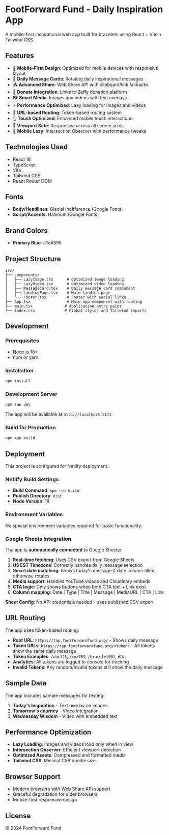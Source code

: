 # FootForward Fund - Daily Inspiration App

A mobile-first inspirational web app built for bracelets using React + Vite + Tailwind CSS.

## Features

- 📱 **Mobile-First Design**: Optimized for mobile devices with responsive layout
- 🌅 **Daily Message Cards**: Rotating daily inspirational messages
- 📤 **Advanced Share**: Web Share API with clipboard/link fallbacks
- 💝 **Donate Integration**: Links to Zeffy donation platform
- 🖼️ **Smart Media**: Images and videos with text overlays
- ⚡ **Performance Optimized**: Lazy loading for images and videos
- 🔗 **URL-based Routing**: Token-based routing system
- 👆 **Touch Optimized**: Enhanced mobile touch interactions
- 📐 **Viewport Safe**: Responsive across all screen sizes
- 🚀 **Mobile Lazy**: Intersection Observer with performance tweaks

## Technologies Used

- React 18
- TypeScript
- Vite
- Tailwind CSS
- React Router DOM

## Fonts

- **Body/Headlines**: Glacial Indifference (Google Fonts)
- **Script/Accents**: Halimum (Google Fonts)

## Brand Colors

- **Primary Blue**: #1e4395

## Project Structure

```
src/
├── components/
│   ├── LazyImage.tsx      # Optimized image loading
│   ├── LazyVideo.tsx      # Optimized video loading
│   ├── MessageCard.tsx    # Daily message card component
│   ├── LandingPage.tsx    # Main landing page
│   └── Footer.tsx         # Footer with social links
├── App.tsx                # Main app component with routing
├── main.tsx              # Application entry point
└── index.css             # Global styles and Tailwind imports
```

## Development

### Prerequisites

- Node.js 18+
- npm or yarn

### Installation

```bash
npm install
```

### Development Server

```bash
npm run dev
```

The app will be available at `http://localhost:5173`

### Build for Production

```bash
npm run build
```

## Deployment

This project is configured for Netlify deployment.

### Netlify Build Settings

- **Build Command**: `npm run build`
- **Publish Directory**: `dist`
- **Node Version**: 18

### Environment Variables

No special environment variables required for basic functionality.

### Google Sheets Integration

The app is **automatically connected** to Google Sheets:

1. **Real-time fetching**: Uses CSV export from Google Sheets
2. **US EST Timezone**: Correctly handles daily message selection
3. **Smart date matching**: Shows today's message if date column filled, otherwise rotates
4. **Media support**: Handles YouTube videos and Cloudinary embeds
5. **CTA logic**: Only shows buttons when both CTA text + Link exist
6. **Column mapping**: Date | Type | Title | Message | MediaURL | CTA | Link

**Sheet Config**: No API credentials needed - uses published CSV export

## URL Routing

The app uses token-based routing:
- **Root URL**: `https://tap.footforwardfund.org/` - Shows daily message
- **Token URLs**: `https://tap.footforwardfund.org/<token>` - All tokens show the same daily message
- **Token Examples**: `/abc123`, `/xyz789`, `/bracelet001`, etc.
- **Analytics**: All tokens are logged to console for tracking
- **Invalid Tokens**: Any random/invalid tokens still show the daily message

## Sample Data

The app includes sample messages for testing:

1. **Today's Inspiration** - Text overlay on images
2. **Tomorrow's Journey** - Video integration 
3. **Wednesday Wisdom** - Video with embedded text

## Performance Optimization

- **Lazy Loading**: Images and videos load only when in view
- **Intersection Observer**: Efficient viewport detection
- **Optimized Assets**: Compressed and formatted media
- **Tailwind CSS**: Minimal CSS bundle size

## Browser Support

- Modern browsers with Web Share API support
- Graceful degradation for older browsers
- Mobile-first responsive design

## License

© 2024 FootForward Fund
